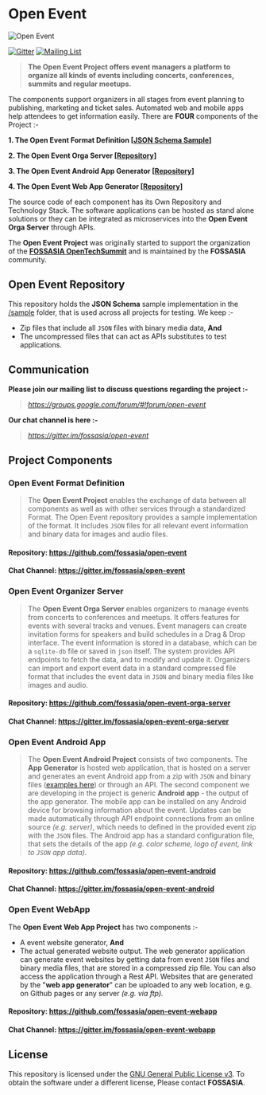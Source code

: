 # Open Event
![Open Event](https://storage.googleapis.com/eventyay.com/assets/branding/base_branding.png)

[![Gitter](https://badges.gitter.im/Join%20Chat.svg)](https://gitter.im/fossasia/open-event?utm_source=badge&utm_medium=badge&utm_campaign=pr-badge&utm_content=badge)
[![Mailing List](https://img.shields.io/badge/Mailing%20List-FOSSASIA-blue.svg)](https://groups.google.com/forum/#!forum/open-event)

> **The Open Event Project offers event managers a platform to organize all kinds of events including concerts, conferences, summits and regular meetups.**

The components support organizers in all stages from event planning to publishing, marketing and ticket sales. Automated web and mobile apps help attendees to get information easily. There are **FOUR** components of the Project :-

**1. The Open Event Format Definition [[JSON Schema Sample](/sample/)]**

**2. The Open Event Orga Server [[Repository](https://github.com/fossasia/open-event-orga-server)]**

**3. The Open Event Android App Generator [[Repository](https://github.com/fossasia/open-event-android)]**

**4. The Open Event Web App Generator [[Repository](https://github.com/fossasia/open-event-webapp)]**

The source code of each component has its Own Repository and Technology Stack. The software applications can be hosted as stand alone solutions or they can be integrated as microservices into the **Open Event Orga Server** through APIs. 

The **Open Event Project** was originally started to support the organization of the **[FOSSASIA OpenTechSummit](http://fossasia.org)** and is maintained by the **FOSSASIA** community.

## Open Event Repository

This repository holds the **JSON Schema** sample implementation in the [/sample](/sample/) folder, that is used across all projects for testing. We keep :-

- Zip files that include all `JSON` files with binary media data, **And**
- The uncompressed files that can act as APIs substitutes to test applications.

## Communication

**Please join our mailing list to discuss questions regarding the project :-**

> *https://groups.google.com/forum/#!forum/open-event*

**Our chat channel is here :-**

> *https://gitter.im/fossasia/open-event*

## Project Components

### Open Event Format Definition

> The **Open Event Project** enables the exchange of data between all components as well as with other services through a standardized Format. The Open Event repository provides a sample implementation of the format. It includes `JSON` files for all relevant event information and binary data for images and audio files.

#### Repository: https://github.com/fossasia/open-event   

#### Chat Channel: https://gitter.im/fossasia/open-event

### Open Event Organizer Server

> The **Open Event Orga Server** enables organizers to manage events from concerts to conferences and meetups. It offers features for events with several tracks and venues. Event managers can create invitation forms for speakers and build schedules in a Drag & Drop interface. The event information is stored in a database, which can be a `sqlite-db` file or saved in `json` itself. The system provides API endpoints to fetch the data, and to modify and update it. Organizers can import and export event data in a standard compressed file format that includes the event data in `JSON` and binary media files like images and audio.

#### Repository: https://github.com/fossasia/open-event-orga-server   

#### Chat Channel: https://gitter.im/fossasia/open-event-orga-server

### Open Event Android App
 
> The **Open Event Android Project** consists of two components. The **App Generator** is hosted web application, that is hosted on a server and generates an event Android app from a zip with `JSON` and binary files ([examples here](http://github.com/fossasia/open-event)) or through an API. The second component we are developing in the project is generic **Android app** - the output of the app generator. The mobile app can be installed on any Android device for browsing information about the event. Updates can be made automatically through API endpoint connections from an online source *(e.g. server)*, which needs to defined in the provided event zip with the `JSON` files. The Android app has a standard configuration file, that sets the details of the app *(e.g. color scheme, logo of event, link to `JSON` app data).*   

#### Repository: https://github.com/fossasia/open-event-android

#### Chat Channel: https://gitter.im/fossasia/open-event-android

### Open Event WebApp

The **Open Event Web App Project** has two components :-
- A event website generator, **And**
- The actual generated website output. The web generator application can generate event websites by getting data from event `JSON` files and binary media files, that are stored in a compressed zip file. You can also access the application through a Rest API. Websites that are generated by the "**web app generator**" can be uploaded to any web location, e.g. on Github pages or any server *(e.g. via ftp).*  

#### Repository: https://github.com/fossasia/open-event-webapp

#### Chat Channel: https://gitter.im/fossasia/open-event-webapp

## License

This repository is licensed under the [GNU General Public License v3](LICENSE).
To obtain the software under a different license, Please contact **FOSSASIA**.
